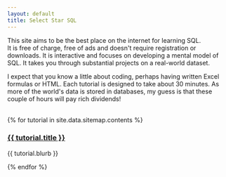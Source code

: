 ```yaml
---
layout: default
title: Select Star SQL
---
```

<div class="index_content">
  <p>This site aims to be the best place on the internet for learning SQL.<br>It is free of charge, free of ads and doesn't require registration or downloads. It is interactive and focuses on developing a mental model of SQL. It takes you through substantial projects on a real-world dataset.</p>
  <p>I expect that you know a little about coding, perhaps having written Excel formulas or HTML. Each tutorial is designed to take about 30 minutes. As more of the world's data is stored in databases, my guess is that these couple of hours will pay rich dividends!</p>
  <br>
  {% for tutorial in site.data.sitemap.contents %}
  <div class="index_section">
    <div class="index_section_title">
      <h3><a href="{{ tutorial.url }}">{{ tutorial.title }}</a></h3>
    </div>
    <p>{{ tutorial.blurb }}</p>
  </div>
  {% endfor %}
</div>
